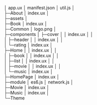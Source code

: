 
│  app.ux
│  manifest.json
│  util.js
│  
├─About
│      index.ux
│      
├─assets
│      
├─Book
│      index.ux
│      
├─Common
│      logo.png
│      
├─components
│  ├─cover
│  │      index.ux
│  │      
│  ├─header
│  │      index.ux
│  │      
│  └─rating
│          index.ux
│          
├─Home
│  │  index.ux
│  │  
│  ├─book
│  │      index.ux
│  │      
│  ├─list
│  │      index.ux
│  │      
│  ├─movie
│  │      index.ux
│  │      
│  └─music
│          index.ux
│          
├─HomePage
│      index.ux
│      
├─module
│      es6.js
│      network.js
│      
├─Movie
│      index.ux
│      
├─Music
│      index.ux
│      
└─Theme

